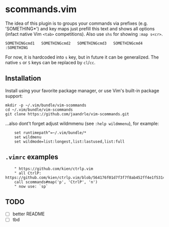# scommands.vim

The idea of this plugin is to groups your commands via prefixes (e.g. 'SOMETHING\*')
and key maps just prefill this text and shows all options (infact native Vim `<tab>`
competitions). Also use `shs` for showing `:map s<cr>`.

```
SOMETHINGcmd1   SOMETHINGcmd2   SOMETHINGcmd3   SOMETHINGcmd4
:SOMETHING
```

For now, it is hardcoded into `s` key, but in future it can be generalized.
The native `s` or `S` keys can be replaced by `cl`/`cc`.

## Installation

Install using your favorite package manager, or use Vim's built-in package
support:

    mkdir -p ~/.vim/bundle/vim-scommands
    cd ~/.vim/bundle/vim-scommands
    git clone https://github.com/jaandrle/vim-scommands.git

…also dont't forget adjust wildmmenu (see `:help wildmmenu`), for example:

```
    set runtimepath^=~/.vim/bundle/*
    set wildmenu
    set wildmode=list:longest,list:lastused,list:full
```

## `.vimrc` examples
```
    " https://github.com/kien/ctrlp.vim
    " all CtrlP: https://github.com/kien/ctrlp.vim/blob/564176f01d7f3f7f8ab452ff4e1f5314de7b0981/plugin/ctrlp.vim#L20
    call scommands#map('p', 'CtrlP', 'n')
    " now use: `sp`
```

## TODO
- [ ] better README
- [ ] tbd
